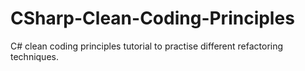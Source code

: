 # CSharp-Clean-Coding-Principles
C# clean coding principles tutorial to practise different refactoring techniques.
